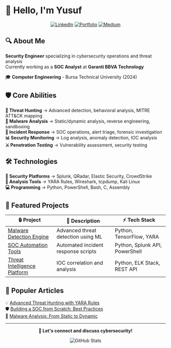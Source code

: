 # 👋 Hello, I'm Yusuf

<div align="center">
  
[![LinkedIn](https://img.shields.io/badge/LinkedIn-0077B5?style=flat&logo=linkedin&logoColor=white)](https://www.linkedin.com/in/yusufarbc/)
[![Portfolio](https://img.shields.io/badge/Portfolio-FF5722?style=flat&logo=web&logoColor=white)](https://yusufarbc.github.io/yusufarbc/)
[![Medium](https://img.shields.io/badge/Medium-12100E?style=flat&logo=medium&logoColor=white)](https://medium.com/@yusufarbc)

</div>

## 🔍 About Me

**Security Engineer** specializing in cybersecurity operations and threat analysis  
Currently working as a **SOC Analyst** at **Garanti BBVA Technology**

🎓 **Computer Engineering** - Bursa Technical University (2024)

## 🛡️ Core Abilities

**🔎 Threat Hunting** → Advanced detection, behavioral analysis, MITRE ATT&CK mapping  
**🦠 Malware Analysis** → Static/dynamic analysis, reverse engineering, sandboxing  
**🚨 Incident Response** → SOC operations, alert triage, forensic investigation  
**📊 Security Monitoring** → Log analysis, anomaly detection, IOC analysis  
**⚔️ Penetration Testing** → Vulnerability assessment, security testing

## 🛠️ Technologies

**🔐 Security Platforms** → Splunk, QRadar, Elastic Security, CrowdStrike  
**🔬 Analysis Tools** → YARA Rules, Wireshark, tcpdump, Kali Linux  
**💻 Programming** → Python, PowerShell, Bash, C, Assembly

## 🚀 Featured Projects

| 🔒 Project | 📝 Description | ⚡ Tech Stack |
|-----------|---------------|--------------|
| [Malware Detection Engine](https://github.com/yusufarbc/malware-detection) | Advanced threat detection using ML | Python, TensorFlow, YARA |
| [SOC Automation Tools](https://github.com/yusufarbc/soc-automation) | Automated incident response scripts | Python, Splunk API, PowerShell |
| [Threat Intelligence Platform](https://github.com/yusufarbc/threat-intel) | IOC correlation and analysis | Python, ELK Stack, REST API |

## 📝 Populer Articles

💡 [Advanced Threat Hunting with YARA Rules](https://medium.com/@yusufarbc/advanced-threat-hunting-yara)  
🛡️ [Building a SOC from Scratch: Best Practices](https://medium.com/@yusufarbc/building-soc-best-practices)  
🔬 [Malware Analysis: From Static to Dynamic](https://medium.com/@yusufarbc/malware-analysis-guide)

---

<div align="center">

**💬 Let's connect and discuss cybersecurity!**

![GitHub Stats](https://github-readme-stats.vercel.app/api?username=yusufarbc&show_icons=true&theme=minimal&hide_border=true&count_private=true)

</div>
